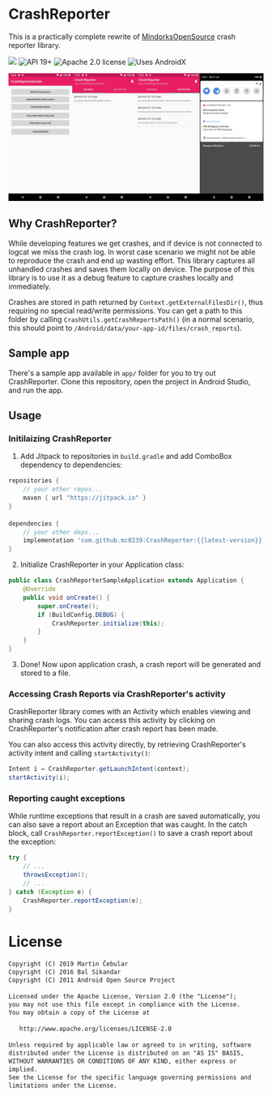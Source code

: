 # CrashReporter

This is a practically complete rewrite of [MindorksOpenSource](https://github.com/MindorksOpenSource/CrashReporter) crash reporter library.

[![](https://jitpack.io/v/mc0239/CrashReporterX.svg)](https://jitpack.io/#mc0239/CrashReporterX)
![API 19+](https://img.shields.io/badge/API-19%2B-informational)
![Apache 2.0 license](https://img.shields.io/badge/License-Apache%202.0-informational)
![Uses AndroidX](https://img.shields.io/badge/Uses-AndroidX-red)

![Sample screenshots](https://raw.githubusercontent.com/mc0239/CrashReporterX/master/screenshots.jpg)

## Why CrashReporter? 

While developing features we get crashes, and if device is not connected to logcat we miss the crash log. In worst case scenario we might not be able to reproduce the crash and end up wasting effort. This library captures all unhandled crashes and saves them locally on device. The purpose of this library is to use it as a debug feature to capture crashes locally and immediately.

Crashes are stored in path returned by `Context.getExternalFilesDir()`, thus requiring no special read/write permissions. You can get a path to this folder by calling `CrashUtils.getCrashReportsPath()` (in a normal scenario, this should point to `/Android/data/your-app-id/files/crash_reports`).

## Sample app

There's a sample app available in `app/` folder for you to try out CrashReporter. Clone this repository, open the project in Android Studio, and run the app.

## Usage

### Initilaizing CrashReporter

1. Add Jitpack to repositories in `build.gradle` and add ComboBox dependency to dependencies:

```gradle
repositories {
    // your other repos...
    maven { url "https://jitpack.io" }
}

dependencies {
    // your other deps...
    implementation 'com.github.mc0239:CrashReporter:{{latest-version}}'
}
```

2. Initialize CrashReporter in your Application class:

```java
public class CrashReporterSampleApplication extends Application {
    @Override
    public void onCreate() {
        super.onCreate();
        if (BuildConfig.DEBUG) {
            CrashReporter.initialize(this);
        }
    }
}
```

3. Done! Now upon application crash, a crash report will be generated and stored to a file.

### Accessing Crash Reports via CrashReporter's activity

CrashReporter library comes with an Activity which enables viewing and sharing crash logs. You can access this activity by clicking on CrashReporter's notification after crash report has been made.

You can also access this activity directly, by retrieving CrashReporter's activity intent and calling `startActivity()`:

```java
Intent i = CrashReporter.getLaunchIntent(context);
startActivity(i);
```

### Reporting caught exceptions

While runtime exceptions that result in a crash are saved automatically, you can also save a report about an Exception that was caught. In the catch block, call `CrashReporter.reportException()` to save a crash report about the exception:

```java
try {
	// ...
	throwsException();
	// ...
} catch (Exception e) {
	CrashReporter.reportException(e);
}
```

# License

```
Copyright (C) 2019 Martin Čebular
Copyright (C) 2016 Bal Sikandar
Copyright (C) 2011 Android Open Source Project

Licensed under the Apache License, Version 2.0 (the "License");
you may not use this file except in compliance with the License.
You may obtain a copy of the License at

   http://www.apache.org/licenses/LICENSE-2.0

Unless required by applicable law or agreed to in writing, software
distributed under the License is distributed on an "AS IS" BASIS,
WITHOUT WARRANTIES OR CONDITIONS OF ANY KIND, either express or implied.
See the License for the specific language governing permissions and
limitations under the License.
```

